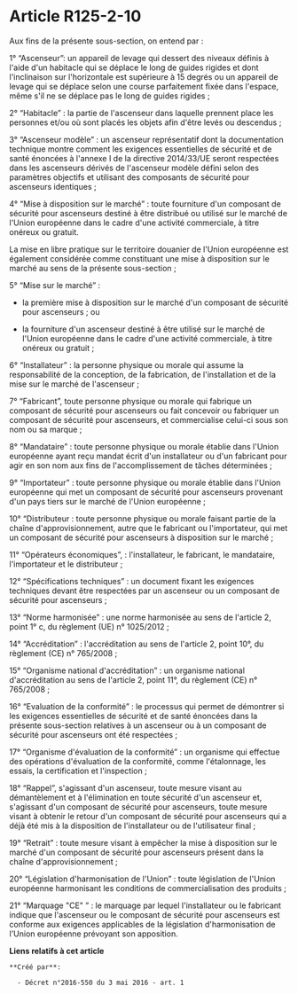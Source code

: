 # Article R125-2-10

Aux fins de la présente sous-section, on entend par :

1° “Ascenseur”: un appareil de levage qui dessert des niveaux définis à l'aide d'un habitacle qui se déplace le long de
guides rigides et dont l'inclinaison sur l'horizontale est supérieure à 15 degrés ou un appareil de levage qui se déplace
selon une course parfaitement fixée dans l'espace, même s'il ne se déplace pas le long de guides rigides ;

2° “Habitacle” : la partie de l'ascenseur dans laquelle prennent place les personnes et/ou où sont placés les objets afin
d'être levés ou descendus ;

3° “Ascenseur modèle” : un ascenseur représentatif dont la documentation technique montre comment les exigences essentielles
de sécurité et de santé énoncées à l'annexe I de la directive 2014/33/UE seront respectées dans les ascenseurs dérivés de
l'ascenseur modèle défini selon des paramètres objectifs et utilisant des composants de sécurité pour ascenseurs identiques ;

4° “Mise à disposition sur le marché” : toute fourniture d'un composant de sécurité pour ascenseurs destiné à être distribué
ou utilisé sur le marché de l'Union européenne dans le cadre d'une activité commerciale, à titre onéreux ou gratuit.

La mise en libre pratique sur le territoire douanier de l'Union européenne est également considérée comme constituant une
mise à disposition sur le marché au sens de la présente sous-section ;

5° “Mise sur le marché” :

- la première mise à disposition sur le marché d'un composant de sécurité pour ascenseurs ; ou

- la fourniture d'un ascenseur destiné à être utilisé sur le marché de l'Union européenne dans le cadre d'une activité
commerciale, à titre onéreux ou gratuit ;

6° “Installateur” : la personne physique ou morale qui assume la responsabilité de la conception, de la fabrication, de
l'installation et de la mise sur le marché de l'ascenseur ;

7° “Fabricant”, toute personne physique ou morale qui fabrique un composant de sécurité pour ascenseurs ou fait concevoir ou
fabriquer un composant de sécurité pour ascenseurs, et commercialise celui-ci sous son nom ou sa marque ;

8° “Mandataire” : toute personne physique ou morale établie dans l'Union européenne ayant reçu mandat écrit d'un installateur
ou d'un fabricant pour agir en son nom aux fins de l'accomplissement de tâches déterminées ;

9° “Importateur” : toute personne physique ou morale établie dans l'Union européenne qui met un composant de sécurité pour
ascenseurs provenant d'un pays tiers sur le marché de l'Union européenne ;

10° “Distributeur : toute personne physique ou morale faisant partie de la chaîne d'approvisionnement, autre que le fabricant
ou l'importateur, qui met un composant de sécurité pour ascenseurs à disposition sur le marché ;

11° “Opérateurs économiques”, : l'installateur, le fabricant, le mandataire, l'importateur et le distributeur ;

12° “Spécifications techniques” : un document fixant les exigences techniques devant être respectées par un ascenseur ou un
composant de sécurité pour ascenseurs ;

13° “Norme harmonisée” : une norme harmonisée au sens de l'article 2, point 1° c, du règlement (UE) n° 1025/2012 ;

14° “Accréditation” : l'accréditation au sens de l'article 2, point 10°, du règlement (CE) n° 765/2008 ;

15° “Organisme national d'accréditation” : un organisme national d'accréditation au sens de l'article 2, point 11°, du
règlement (CE) n° 765/2008 ;

16° “Evaluation de la conformité” : le processus qui permet de démontrer si les exigences essentielles de sécurité et de
santé énoncées dans la présente sous-section relatives à un ascenseur ou à un composant de sécurité pour ascenseurs ont été
respectées ;

17° “Organisme d'évaluation de la conformité” : un organisme qui effectue des opérations d'évaluation de la conformité, comme
l'étalonnage, les essais, la certification et l'inspection ;

18° “Rappel”, s'agissant d'un ascenseur, toute mesure visant au démantèlement et à l'élimination en toute sécurité d'un
ascenseur et, s'agissant d'un composant de sécurité pour ascenseurs, toute mesure visant à obtenir le retour d'un composant
de sécurité pour ascenseurs qui a déjà été mis à la disposition de l'installateur ou de l'utilisateur final ;

19° “Retrait” : toute mesure visant à empêcher la mise à disposition sur le marché d'un composant de sécurité pour ascenseurs
présent dans la chaîne d'approvisionnement ;

20° “Législation d'harmonisation de l'Union” : toute législation de l'Union européenne harmonisant les conditions de
commercialisation des produits ;

21° “Marquage "CE" ” : le marquage par lequel l'installateur ou le fabricant indique que l'ascenseur ou le composant de
sécurité pour ascenseurs est conforme aux exigences applicables de la législation d'harmonisation de l'Union européenne
prévoyant son apposition.

**Liens relatifs à cet article**

	**Créé par**:

	  - Décret n°2016-550 du 3 mai 2016 - art. 1

